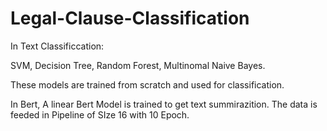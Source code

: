 # Legal-Clause-Classification

In Text Classificcation:

SVM, 
Decision Tree, 
Random Forest, 
Multinomal Naive Bayes.

These models are trained from scratch and used for classification.

In Bert, 
A linear Bert Model is trained to get text summirazition.
The data is feeded in Pipeline of SIze 16 with 10 Epoch.
